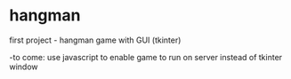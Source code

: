 # hangman
first project - hangman game with GUI (tkinter)

-to come: use javascript to enable game to run on server instead of tkinter window
